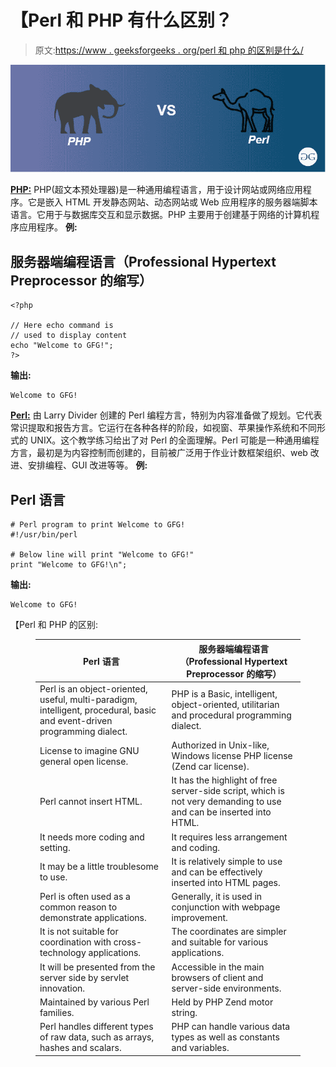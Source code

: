 # 【Perl 和 PHP 有什么区别？

> 原文:[https://www . geeksforgeeks . org/perl 和 php 的区别是什么/](https://www.geeksforgeeks.org/what-is-the-difference-between-perl-and-php/)

![](img/b620090a98c133003fed3b732cc68042.png)

[**PHP:**](https://www.geeksforgeeks.org/php-introduction/) PHP(超文本预处理器)是一种通用编程语言，用于设计网站或网络应用程序。它是嵌入 HTML 开发静态网站、动态网站或 Web 应用程序的服务器端脚本语言。它用于与数据库交互和显示数据。PHP 主要用于创建基于网络的计算机程序应用程序。
**例:**

## 服务器端编程语言（Professional Hypertext Preprocessor 的缩写）

```
<?php

// Here echo command is
// used to display content
echo "Welcome to GFG!";
?>
```

**输出:**

```
Welcome to GFG!

```

[**Perl:**](https://www.geeksforgeeks.org/introduction-to-perl/) 由 Larry Divider 创建的 Perl 编程方言，特别为内容准备做了规划。它代表常识提取和报告方言。它运行在各种各样的阶段，如视窗、苹果操作系统和不同形式的 UNIX。这个教学练习给出了对 Perl 的全面理解。Perl 可能是一种通用编程方言，最初是为内容控制而创建的，目前被广泛用于作业计数框架组织、web 改进、安排编程、GUI 改进等等。
**例:**

## Perl 语言

```
# Perl program to print Welcome to GFG!
#!/usr/bin/perl

# Below line will print "Welcome to GFG!"
print "Welcome to GFG!\n";
```

**输出:**

```
Welcome to GFG!

```

【Perl 和 PHP 的区别:

<figure class="table">

| Perl 语言 | 服务器端编程语言（Professional Hypertext Preprocessor 的缩写） |
| --- | --- |
| Perl is an object-oriented, useful, multi-paradigm, intelligent, procedural, basic and event-driven programming dialect. | PHP is a Basic, intelligent, object-oriented, utilitarian and procedural programming dialect. |
| License to imagine GNU general open license. | Authorized in Unix-like, Windows license PHP license (Zend car license). |
| Perl cannot insert HTML. | It has the highlight of free server-side script, which is not very demanding to use and can be inserted into HTML. |
| It needs more coding and setting. | It requires less arrangement and coding. |
| It may be a little troublesome to use. | It is relatively simple to use and can be effectively inserted into HTML pages. |
| Perl is often used as a common reason to demonstrate applications. | Generally, it is used in conjunction with webpage improvement. |
| It is not suitable for coordination with cross-technology applications. | The coordinates are simpler and suitable for various applications. |
| It will be presented from the server side by servlet innovation. | Accessible in the main browsers of client and server-side environments. |
| Maintained by various Perl families. | Held by PHP Zend motor string. |
| Perl handles different types of raw data, such as arrays, hashes and scalars. | PHP can handle various data types as well as constants and variables. |

</figure>
